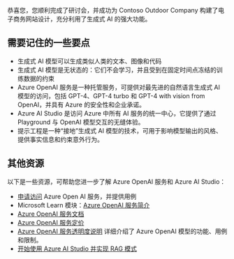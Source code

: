 恭喜您，您顺利完成了研讨会，并成功为 Contoso Outdoor Company 构建了电子商务网站设计，充分利用了生成式 AI 的强大功能。

## 需要记住的一些要点
- 生成式 AI 模型可以生成类似人类的文本、图像和代码
- 生成式 AI 模型是无状态的：它们不会学习，并且受到在固定时间点冻结​​的训练数据的约束
- Azure OpenAI 服务是一种托管服务，可提供对最先进的自然语言生成式 AI 模型的访问，包括 GPT-4、GPT-4 turbo 和 GPT-4 with vision from OpenAI，并具有 Azure 的安全性和企业承诺。
- Azure AI Studio 是访问 Azure 中所有 AI 服务的统一中心，它提供了通过 Playground 与 OpenAI 模型交互的无缝体验。
- 提示工程是一种“接地”生成式 AI 模型的技术，可用于影响模型输出的风格、提供事实信息和约束意外行为。

## 其他资源
以下是一些资源，可帮助您进一步了解 Azure OpenAI 服务和 Azure AI Studio：

- [申请访问](https://aka.ms/oaiapply/?WT.mc_id=aiml-132569-cacaste) Azure Open AI 服务，并提供用例
- Microsoft Learn 模块：[Azure OpenAI 服务简介](https://learn.microsoft.com/en-us/training/modules/explore-azure-openai/?WT.mc_id=aiml-132569-cacaste)
- [Azure OpenAI 服务文档](https://learn.microsoft.com/en-us/azure/cognitive-services/openai/?WT.mc_id=aiml-132569-cacaste)
- [Azure OpenAI 服务定价](https://azure.microsoft.com/en-us/products/cognitive-services/openai-service/#pricing/?WT.mc_id=aiml-132569-cacaste)
- [Azure OpenAI 服务透明度说明](https://learn.microsoft.com/en-us/legal/cognitive-services/openai/transparency-note/?WT.mc_id=aiml-132569-cacaste) 详细介绍了 Azure OpenAI 模型的功能、用例和限制。
- [开始使用 Azure AI Studio 并实现 RAG 模式](https://learn.microsoft.com/training/paths/create-custom-copilots-ai-studio//?WT.mc_id=aiml-132569-cacaste)